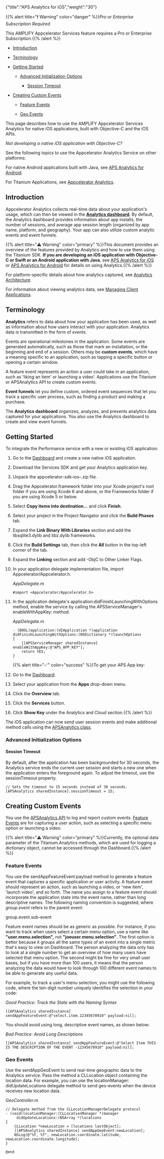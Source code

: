 {"title":"APS Analytics for iOS","weight":"30"}

{{% alert title="❗️ Warning" color="danger" %}}*Pro or Enterprise Subscription Required*

This AMPLIFY Appcelerator Services feature requires a Pro or Enterprise Subscription.{{% /alert %}}

* [Introduction](#introduction)

* [Terminology](#terminology)

* [Getting Started](#getting-started)

    * [Advanced Initialization Options](#advanced-initialization-options)

        * [Session Timeout](#session-timeout)

* [Creating Custom Events](#creating-custom-events)

    * [Feature Events](#feature-events)

    * [Geo Events](#geo-events)

This page describes how to use the AMPLIFY Appcelerator Services Analytics for native iOS applications, built with Objective-C and the iOS APIs.

*Not developing a native iOS application with Objective-C?*

See the following topics to use the Appcelerator Analytics Service on other platforms:

For native Android applications built with Java, see [APS Analytics for Android](/docs/appc/AMPLIFY_Appcelerator_Services/AMPLIFY_Appcelerator_Platform_Services_How-tos/AMPLIFY_Appcelerator_Services_Native_SDKs/AMPLIFY_Appcelerator_Platform_Services_for_Android/APS_Analytics_for_Android/).

For Titanium Applications, see [Appcelerator Analytics](/docs/appc/AMPLIFY_Appcelerator_Services/AMPLIFY_Appcelerator_Services_Guide/Appcelerator_Analytics/).

## Introduction

Appcelerator Analytics collects real-time data about your application's usage, which can then be viewed in the **[Analytics dashboard](/docs/appc/Appcelerator_Dashboard/Appcelerator_Dashboard_Guide/Managing_Applications/Managing_Client_Applications/#viewing-real-time-and-aggregated-analytics)**. By default, the Analytics dashboard provides information about app installs, the number of sessions, and average app session length (organized by app name, platform, and geography). Your app can also utilize custom analytic events and event funnels.

{{% alert title="⚠️ Warning" color="primary" %}}This document provides an overview of the features provided by Analytics and how to use them using the Titanium SDK. **If you are developing an iOS application with Objective-C or Swift or an Android application with Java**, see [APS Analytics for iOS](#undefined) or [APS Analytics for Android](/docs/appc/AMPLIFY_Appcelerator_Services/AMPLIFY_Appcelerator_Platform_Services_How-tos/AMPLIFY_Appcelerator_Services_Native_SDKs/AMPLIFY_Appcelerator_Platform_Services_for_Android/APS_Analytics_for_Android/) for details on using Analytics.{{% /alert %}}

For platform-specific details about how analytics captured, see [Analytics Architecture](/docs/appc/AMPLIFY_Appcelerator_Services/AMPLIFY_Appcelerator_Services_Guide/Appcelerator_Analytics/Analytics_Architecture/).

For information about viewing analytics data, see [Managing Client Applications](/docs/appc/Appcelerator_Dashboard/Appcelerator_Dashboard_Guide/Managing_Applications/Managing_Client_Applications/#viewing-real-time-and-aggregated-analytics).

## Terminology

**Analytics** refers to data about how your application has been used, as well as information about how users interact with your application. Analytics data is transmitted in the form of _events_.

Events are operational milestones in the application. Some events are generated automatically, such as those that mark an installation, or the beginning and end of a session. Others may be **custom events**, which have a meaning specific to an application, such as tapping a specific button or opening a certain window.

A feature event represents an action a user could take in an application, such as 'liking an item' or launching a video'. Applications use the Titanium or APSAnalytics API to create custom events.

**Event funnels** let you define custom, ordered event sequences that let you track a specific user process, such as finding a product and making a purchase.

The **Analytics dashboard** organizes, analyzes, and presents analytics data captured for your applications. You also use the Analytics dashboard to create and view event funnels.

## Getting Started

To integrate the Performance service with a new or existing iOS application:

1. Go to the [Dashboard](https://platform.axway.com/) and create a new native iOS application.

2. Download the Services SDK and get your Analytics application key.

3. Unpack the appcelerator-sdk-ios-<VERSION>.zip file.

4. Drag the Appcelerator.framework folder into your Xcode project's root folder if you are using Xcode 6 and above, or the Frameworks folder if you are using Xcode 5 or below.

5. Select **Copy items into destination…** and click **Finish**.

6. Select your project in the Project Navigator and click the **Build Phases** tab.

7. Expand the **Link Binary With Libraries** section and add the libsqlite3.dylib and libz.dylib frameworks.

8. Click the **Build Settings** tab, then click the **All** button in the top-left corner of the tab.

9. Expand the **Linking** section and add \-ObjC to Other Linker Flags.

10. In your application delegate implementation file, import Appcelerator/Appcelerator.h.

    *AppDelegate.m*

    ```objc
    #import <Appcelerator/Appcelerator.h>
    ```

11. In the application delegate's application:didFinishLaunchingWithOptions method, enable the service by calling the APSServiceManager's enableWithAppKey: method.

    *AppDelegate.m*

    ```objc
    - (BOOL)application:(UIApplication *)application didFinishLaunchingWithOptions:(NSDictionary *)launchOptions
    {
        [[APSServiceManager sharedInstance] enableWithAppKey:@"APS_APP_KEY"];
        return YES;
    }
    ```

    {{% alert title="✅" color="success" %}}To get your APS App key:

1. Go to the [Dashboard](https://platform.axway.com/).

2. Select your application from the **Apps** drop-down menu.

3. Click the **Overview** tab.

4. Click the **Services** button.

5. Click **Show Key** under the Analytics and Cloud section.{{% /alert %}}

The iOS application can now send user session events and make additional method calls using the [APSAnalytics class](http://docs.appcelerator.com/aps-sdk-apidoc/latest/ios/Classes/APSAnalytics.html).

### Advanced Initialization Options

#### Session Timeout

By default, after the application has been backgrounded for 30 seconds, the Analytics service ends the current user session and starts a new one when the application enters the foreground again. To adjust the timeout, use the sessionTimeout property.

```
// Sets the timeout to 15 seconds instead of 30 seconds.
[APSAnalytics sharedInstance].sessionTimeout = 15;
```

## Creating Custom Events

You use the [A](#!/api/Titanium.Analytics)[PSAnalytics API](http://docs.appcelerator.com/aps-sdk-apidoc/latest/ios/Classes/APSAnalytics.html) to log and report custom events. [Feature Events](#feature-events) are for capturing a user action, such as selecting a specific menu option or launching a video.

{{% alert title="⚠️ Warning" color="primary" %}}Currently, the optional data parameter of the Titanium.Analytics methods, which are used for logging a dictionary object, cannot be accessed through the Dashboard.{{% /alert %}}

### Feature Events

You use the sendAppFeatureEvent:payload method to generate a feature event that captures a specific application or user activity. A feature event should represent an action, such as launching a video, or 'new item', 'launch video', and so forth. The name you assign to a feature event should incorporate the application state into the event name, rather than long descriptive names. The following naming convention is suggested, where _group.event_ refers to the parent event:

group.event.sub-event

Feature event names should be as generic as possible. For instance, if you want to track when users select a certain menu option, use a name like **"user.menu.selection",** not **"joeuser.menu.selection"**. The first option is better because it groups all the same types of an event into a single metric that's easy to view on Dashboard. The person analyzing the data only has to look at a single number to get an overview of how many users have selected that menu option. The second might be fine for very small user bases, but if you have more than 100 users, it means that the person analyzing the data would have to look through 100 different event names to be able to generate any useful data.

For example, to track a user's menu selection, you might use the following code, where the ten-digit number uniquely identifies the selection in your code:

*Good Practice: Track the State with the Naming Syntax*

```
[[APSAnalytics sharedInstance] sendAppFeatureEvent:@"select.item.12345678910" payload:nil];
```

You should avoid using long, descriptive event names, as shown below:

*Bad Practice: Avoid Long Descriptions*

```
[[APSAnalytics sharedInstance] sendAppFeatureEvent:@"Select Item THIS IS THE DESCRIPTION OF THE EVENT -12345678910" payload:nil];
```

### Geo Events

Use the sendAppGeoEvent to send real-time geographic data to the Analytics service. Pass the method a CLLocation object containing the location data. For example, you can use the locationManager: didUpdateLocations delegate method to send geo-events when the device receives new location data.

*GeoController.m*

```objc
// Delegate method from the CLLocationManagerDelegate protocol
- (void)locationManager:(CLLocationManager *)manager
     didUpdateLocations:(NSArray *)locations
{
    CLLocation *newLocation = [locations lastObject];
    [[APSAnalytics sharedInstance] sendAppGeoEvent:newLocation];
    NSLog(@"%f, %f", newLocation.coordinate.latitude, newLocation.coordinate.longitude);
}

@end
```
